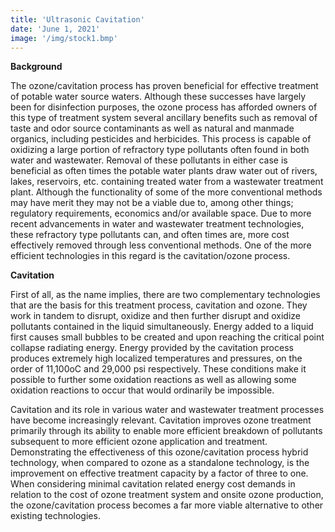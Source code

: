 ```yaml
---
title: 'Ultrasonic Cavitation'
date: 'June 1, 2021'
image: '/img/stock1.bmp'
---
```


**Background**

The ozone/cavitation process has proven beneficial for effective treatment of potable water source waters. Although these successes have largely been for disinfection purposes, the ozone process has afforded owners of this type of treatment system several ancillary benefits such as removal of taste and odor source contaminants as well as natural and manmade organics, including pesticides and herbicides. This process is capable of oxidizing a large portion of refractory type pollutants often found in both water and wastewater. Removal of these pollutants in either case is beneficial as often times the potable water plants draw water out of rivers, lakes, reservoirs, etc. containing treated water from a wastewater treatment plant. Although the functionality of some of the more conventional methods may have merit they may not be a viable due to, among other things; regulatory requirements, economics and/or available space. Due to more recent advancements in water and wastewater treatment technologies, these refractory type pollutants can, and often times are, more cost effectively removed through less conventional methods. One of the more efficient technologies in this regard is the cavitation/ozone process.

**Cavitation**


First of all, as the name implies, there are two complementary technologies that are the basis for this treatment process, cavitation and ozone. They work in tandem to disrupt, oxidize and then further disrupt and oxidize pollutants contained in the liquid simultaneously. Energy added to a liquid first causes small bubbles to be created and upon reaching the critical point collapse radiating energy. Energy provided by the cavitation process produces extremely high localized temperatures and pressures, on the order of 11,100oC and 29,000 psi respectively. These conditions make it possible to further some oxidation reactions as well as allowing some oxidation reactions to occur that would ordinarily be impossible. 

Cavitation and its role in various water and wastewater treatment processes have become increasingly relevant. Cavitation improves ozone treatment primarily through its ability to enable more efficient breakdown of pollutants subsequent to more efficient ozone application and treatment. Demonstrating the effectiveness of this ozone/cavitation process hybrid technology, when compared to ozone as a standalone technology, is the improvement on effective treatment capacity by a factor of three to one. When considering minimal cavitation related energy cost demands in relation to the cost of ozone treatment system and onsite ozone production, the ozone/cavitation process becomes a far more viable alternative to other existing technologies.